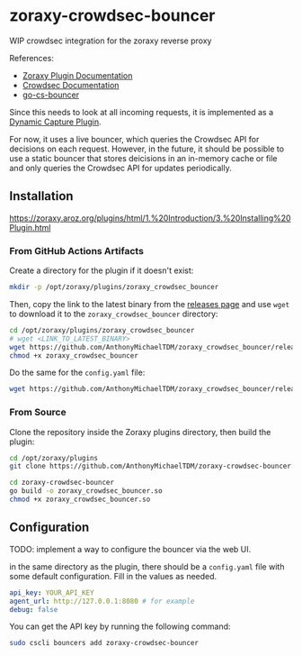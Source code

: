 # zoraxy-crowdsec-bouncer

WIP crowdsec integration for the zoraxy reverse proxy

References:

- [Zoraxy Plugin Documentation](https://zoraxy.aroz.org/plugins/html/)
- [Crowdsec Documentation](https://docs.crowdsec.net/)
- [go-cs-bouncer](https://github.com/crowdsecurity/go-cs-bouncer)

Since this needs to look at all incoming requests, it is implemented as a [Dynamic Capture Plugin](https://zoraxy.aroz.org/plugins/html/3.%20Basic%20Examples/4.%20Dynamic%20Capture%20Example.html).

For now, it uses a live bouncer, which queries the Crowdsec API for decisions on each request. However, in the future, it should be possible to use a static bouncer that stores deicisions in an in-memory cache or file and only queries the Crowdsec API for updates periodically.

## Installation

<https://zoraxy.aroz.org/plugins/html/1.%20Introduction/3.%20Installing%20Plugin.html>

### From GitHub Actions Artifacts

Create a directory for the plugin if it doesn't exist:

```bash
mkdir -p /opt/zoraxy/plugins/zoraxy_crowdsec_bouncer
```

Then, copy the link to the latest binary from the [releases page](https://github.com/AnthonyMichaelTDM/zoraxy_crowdsec_bouncer/releases) and use `wget` to download it to the `zoraxy_crowdsec_bouncer` directory:

```bash
cd /opt/zoraxy/plugins/zoraxy_crowdsec_bouncer
# wget <LINK_TO_LATEST_BINARY>
wget https://github.com/AnthonyMichaelTDM/zoraxy_crowdsec_bouncer/releases/download/v1.0.0/zoraxy_crowdsec_bouncer
chmod +x zoraxy_crowdsec_bouncer
```

Do the same for the `config.yaml` file:

```bash
wget https://github.com/AnthonyMichaelTDM/zoraxy_crowdsec_bouncer/releases/download/v1.0.0/config.yaml
```

### From Source

Clone the repository inside the Zoraxy plugins directory, then build the plugin:

```bash
cd /opt/zoraxy/plugins
git clone https://github.com/AnthonyMichaelTDM/zoraxy-crowdsec-bouncer.git

cd zoraxy-crowdsec-bouncer
go build -o zoraxy_crowdsec_bouncer.so
chmod +x zoraxy_crowdsec_bouncer.so
```

## Configuration

TODO: implement a way to configure the bouncer via the web UI.

in the same directory as the plugin, there should be a `config.yaml` file with some default configuration. Fill in the values as needed.

```yaml
api_key: YOUR_API_KEY
agent_url: http://127.0.0.1:8080 # for example
debug: false
```

You can get the API key by running the following command:

```bash
sudo cscli bouncers add zoraxy-crowdsec-bouncer
```



